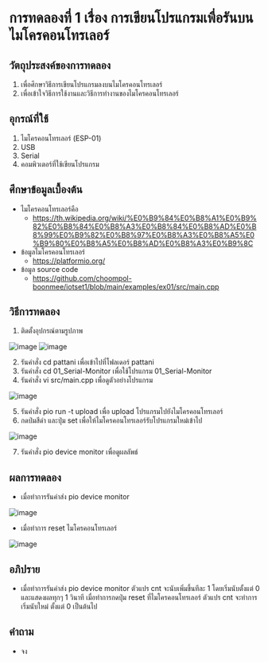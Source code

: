# การทดลองที่ 1 เรื่อง การเขียนโปรแกรมเพื่อรันบนไมโครคอนโทรเลอร์

## วัตถุประสงค์ของการทดลอง
1. เพื่อศึกษาวิธีการเขียนโปรแกรมลงบนไมโครคอนโทรเลอร์ 
2. เพื่อเข้าใจวิธีการใช้งานและวิธีการทำงานของไมโครคอนโทรเลอร์

## อุกรณ์ที่ใช้ 
1. ไมโครคอนโทรเลอร์ (ESP-01)
2. USB
3. Serial
4. คอมพิวเตอร์ที่ใช้เขียนโปรแกรม

## ศึกษาข้อมูลเบื้องต้น
* ไมโครคอนโทรเลอร์คือ
  * https://th.wikipedia.org/wiki/%E0%B9%84%E0%B8%A1%E0%B9%82%E0%B8%84%E0%B8%A3%E0%B8%84%E0%B8%AD%E0%B8%99%E0%B9%82%E0%B8%97%E0%B8%A3%E0%B8%A5%E0%B9%80%E0%B8%A5%E0%B8%AD%E0%B8%A3%E0%B9%8C
* ข้อมูลไมโครคอนโทรเลอร์
  * https://platformio.org/
* ข้อมูล source code
  * https://github.com/choompol-boonmee/iotset1/blob/main/examples/ex01/src/main.cpp
  
## วิธีการทดลอง
1. ติดตั้งอุปกรณ์ตามรูปภาพ

![image](https://user-images.githubusercontent.com/80880229/112181077-ad5efd80-8c2e-11eb-953c-3aede21064e0.png)
![image](https://user-images.githubusercontent.com/80880229/112181371-f8791080-8c2e-11eb-829a-b508ed763684.png)

2. รันคำสั่ง cd pattani เพื่อเข้าไปที่โฟลเดอร์ pattani
3. รันคำสั่ง cd 01_Serial-Monitor เพื่อใช้โปรแกรม 01_Serial-Monitor
4. รันคำสั่ง vi src/main.cpp เพื่อดูตัวอย่างโปรแกรม

![image](https://user-images.githubusercontent.com/80880229/112182271-b8665d80-8c2f-11eb-8543-62be30a7e54a.png)

5. รันคำสั่ง pio run -t upload เพื่อ upload โปรแกรมไปยังไมโครคอนโทรเลอร์
6. กดป่มสีดำ และปุ่ม set เพื่อให้ไมโครคอนโทรเลอร์รับโปรแกรมใหม่เข้าไป

![image](https://user-images.githubusercontent.com/80880229/112182617-054a3400-8c30-11eb-8fde-a662d14c320c.png)

7. รันคำสั่ง pio device monitor เพื่อดูผลลัพธ์

## ผลการทดลอง
* เมื่อทำการรันคำส่ง pio device monitor

![image](https://user-images.githubusercontent.com/80880229/112183501-e5674000-8c30-11eb-97d6-b2ca4674bcd1.png)

* เมื่อทำการ reset ไมโครคอนโทรเลอร์

![image](https://user-images.githubusercontent.com/80880229/112183704-16477500-8c31-11eb-87df-53ea74cf4857.png)

## อภิปราย
* เมื่อทำการรันคำส่ง pio device monitor ตัวแปร cnt จะนับเพิ่มขึ้นทีละ 1 โดยเริ่มนับตั้งแต่ 0 และแสดงผลทุกๆ 1 วินาที เมื่อทำการกดปุ่ม reset ที่ไมโครคอนโทรเลอร์ ตัวแปร cnt จะทำการเริ่มนับใหม่ ตั้งแต่ 0 เป็นต้นไป

## คำถาม
* จง
